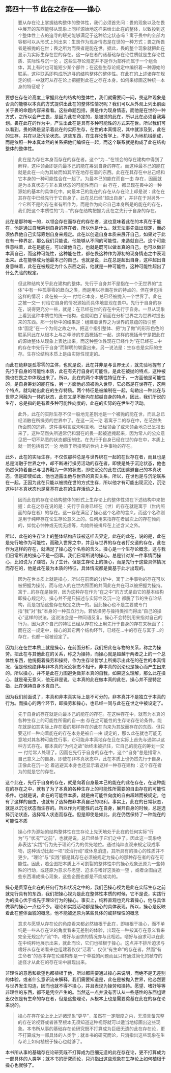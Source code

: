<h2>第四十一节 此在之存在——操心</h2><blockquote data-pid="TpONfQBa">要从存在论上掌握结构整体的整体性，我们必须首先问：畏的现象以及在畏中展开的东西能够从现象上同样源始地这样来给出此在的整体，以致投到这个整体性上去的追寻的眼光能够满足于这种给定状态吗？寓于畏中的全部内容都可以从形式上列出来：生畏作为现身情态是在世的一种方式；畏之所畏者是被抛的在世；畏之所为而畏者是能在世。据此，畏的整个现象就把此在显示为实际生存在世的存在。这一存在者的诸基础存在论性质就是生存论性质、实际性与沉一沦 。这些生存论规定并不是作为部件而属于一个组合体，其上有时也可能短少某个部件；在这些生存论规定中编织着一种源始的联系，这种联系即构成所追寻的结构整体的整体性。在此在的上述诸存在规定的统一中就可从存在论上把握到此在之存在本身。如何来标画这种统一本身的特征呢？</blockquote><p data-pid="5zoGZ7f_">要想在存在论高度上掌握此在的结构的整体性，我们就需要问一问，畏这种现象是否真的能够以本真的方式提供出此在的整体性情况呢？我们可以从外观上列出前面关于畏的命题内容来看看。这些命题包括，畏是作为现身情态，而他是在世的一种方式，之所以会产生畏，是因为此在命定的，是被抛的此在，所以此在必须自我筹划。畏在此在的作为中，产生出此在是具有多种可能性的方式来在世。所以我们可以看到，畏的确是显示着此在的实际生存，在世的本真情况，其中就涉及到，此在的生存，共在以及沉沦状态。这些东西，在生存论哲学上，不是人为地机械组成，而是依照一种本真本然的关系把他们编织在一起，而这个联系就是构成了此在结构整体的整体性。</p><blockquote data-pid="ryte_iBc">此在是为存在本身而存在的存在者。这个“为…”在领会的存在建构中得到了解释，这种领会即是向最本己的能在筹划自身的存在。而这种最本己的能在就是此在一向为其故而如其所在地存在着的东西。此在在其存在中总己经和它本身的一种可能性合在一起了。为最本己的能在而自一由 存在，因而就是为本真状态与非本真状态的可能性而自一由 存在，都显现在畏中的一种源始的基本的具体化中。向最本己的能在的存在从存在论上却是说：此在在其存在中已经先行于它自身了。此在总已经“超出自身”，并非在于对另外一个它所不是的存在者有所作为，而是作为向它自己本身所是的能在的存在，我们把这个本质性的“为…”的存在结构把握为此在之先行于自身的存在。</blockquote><p data-pid="1hOsVZl3">此在是那种唯一的，以领会存在而存在的存在者，这也意味着此在的本真在于能在，他是通过自我筹划自身的存在者，所以他是什么，就无法事先做出规定，而必须依靠他自己实际筹划自身来规定。此在以创造自身本质来展开自己，如果对于此在有一种界定，那么我们只能说，他能够从不同的可能性，来造就自己。这个可能性意味着，此在是能在，可以做他自己，也就是既可以做本真的自己，也可以做非本真自己，而这种可能性，这种能在性，都在畏这种作为源初的现身情态之中表现出来。此在能够成为他最本己的自己。也就是说，此在总是超出自身，这种超出自身意味着，此在在被规定为什么东西之前，他就是一种可能性，这种可能性超出了什么先验的规定。</p><blockquote data-pid="LQQdcxPK">但这种结构关乎此在建构的整体。先行于自身并不是指在一个无世界的“主体”中有一种孤零零的趋向之类，而是用以标画在世的特点的。但在世包括这样的情况：此在被一交一 付给它本身，总已经被抛入一个世界了。此在之被一交一 付给它自身的情况源始而具体地显现在畏中。先行于自身的存在，说得更充分一些，就是：在已经在世的存在中先行于自身。一旦从现象上看到这种本质性的统一结构，也就明白了前面在分析世界之为世界时提出来的东西。那一分析中的结果是：组建着世界之为世界的意蕴的指引整体“固定”在一个为何之故之中。把这个指引整体、把“为了做”的形形色色的联系同此在从根本上与之牵涉的东西概括在一起，这样的概括毋宁是把此在的源始整体从现象上表达出来，而这种整体性现在已经作为“在已经在…中的存在中先行于自身”而鲜明的崭露出来。另一说法是：生存总是实际的生存。生存论结构本质上是由实际性规定的。</blockquote><p data-pid="cS79Epvd">而此在绝非是孤零零的主体，也就是说，此在并非是与世界无关，就先验地握有了先行于自身的可能性本质，此在有先行自身的可能性，是此在被抛的特点，这种被抛也在畏之中体现出来了。所以，此在的两个本质性特征在于，一方面他是可能性的，是自身筹划的能在性，另一方面他必须被抛入世界，它必然是在世存在，这两个特点，就勾勒出此在的生存特质。两个特征是被编制在一起，勾勒出一种此在与世界之间融为一体的状态，此在又是不断内在超越自身的特点，因此，我们所说的生存，总是指的是有着多种可能性向度的，此在的实际的在世生存活动。</p><blockquote data-pid="9YvQfd_H">此外，此在的实际生存不仅一般地无差别地是一个被抛的能在世，而且总已经消散在所操劳的世界中了。在这一沉一沦 着寓于二的存在中，在茫然失所面前的逃避，这件事明言或未明言地、已经领会了或未领会地总已呈报出来了。这种茫然失所通常仍和潜在的畏一起被遮掩起来，因为常人的公众意见把一切不熟悉的状态都压制住。在先行于自身已经在世的存在中，本质上就一同包括有沉一沦 地审于所操劳的世内上手事物的存在。</blockquote><p data-pid="-SWkKL9-">此外，此在的实际生存，不仅仅那种总是与世界绑在一起的在世存在者，而且也是总是消融于世界之中，却不断进行操劳活动的存在者，即使是处于沉沦状态，他也仍然保持着自己与世界融为一体的状态，即使沉沦的此在试图逃避自己的本真状态，但是即使如此，他也透露出他与世界的真实关系。所以，在世也是与沉沦联系在一起，正因为此在只能以被抛在世的方式生存，所以他才有可能出现沉沦，沉沦这种非本真状态也是奠基在此在的生存活动之上。</p><blockquote data-pid="gH358pWB">因而此在的存在论结构整体的形式上生存论上的整体性须在下述结构中来把握：此在之存在说的是：先行于自身已经在〔世〕的存在就是寓于〔世内照面的存在者〕的存在。这一存在满足了操心这个名称的含义，而这个名称则是用于纯粹存在论生存论意义上的。任何用来指存在者层次上的存在倾向的，如忧心忡忡或无忧无虑等，均始终被排斥在上述含义之外。</blockquote><p data-pid="9PGKjKW8">所以，此在的生存论上的整体结构应该被这样去界定，此在的此在，说的是，此在是先行地作为可能性，而融入世界之中，并且与世界的存在者打交道的存在，此在作为这样的存在，就满足了操心这个名称的含义。操心是一个生存论概念，这与我们日常所说的操心不是一回事。我们日常所说的操心，总是针对某一件事情而操心，比如说为了赚钱，为了生计。但是生存论上的操心，而是先行于这些具体情况而存在的，他是此在最为本质的特征，具体情况都是奠基于此才出现的。</p><blockquote data-pid="CuqVojwm">因为在世本质上就是操心，所以在前面的分析中，寓于上手事物的存在可以被把握为操劳，而与他人的在世内照面的共同此在共在可以被把握为操持。寓于…的存在是操劳，因为这种存在作为“在之中”的方式是由它的基本结构即操心规定的。操心并不是只描述与实际性及沉一沦 都脱了节的生存论结构，而是包括这些存在规定之统一的。因此操心也不是主要或专门指“我”对“我”本身的一种孤立行为。若依操劳与操持类推而得出“自己的操心”这样的说法，这说法会是一种同语反复。操心不会特别用来指对自己的行为，因为这个自己的特征已经从存在论上用先行于自身的存在来标画了；而在这一规定中，操心的其它两个结构环节，已经在…中的存在与寓于…的存在，也都一起被设定了。</blockquote><p data-pid="Tc1jeHrb">因为此在在世本质上就是操心，在前面分析，我们把此在与物的关系，称之为操劳。把此在与其他此在的关系，称之为操持，而操心就是超越于两者之上的一个总体性东西，他统摄着操劳和操持，作为生存论哲学上所揭示出此在的在世的本真情况，但是他也绝非与非本真的沉沦状态不相干。非本真的沉沦也是操心而产生出来的。所以操心，并不是此在力图避免做非本真的自我，如果这么理解，那么此在操心，就是毫无意义，他无非是说，让本真的此在做本真的此在。操心并不是特定指，此在保持自身本真自己。</p><p data-pid="kqrN9rxV">因为我们前面说了，本真和非本真实际上是不可分的，非本真并不是独立于本真的行为。而操心的两个环节，即操劳和操心，也已经一同与此在在世之中被设定了。</p><blockquote data-pid="U_DyOzmy">先于自身的存在就是向最本己的能在的存在。在这种存在中，就有为本真的各种生存上的可能性所需的自一由 存在之可能性的生存论存在论条件。能在就是如其实际上存在着的那样存在的此在向来为其故而存在的东西。但只要这样一种向着能在的存在本身是被自一由 规定的，那么此在就也可能无意地对其各种可能性行事，它可能非本真地存在且在实际上首先与通常以这种方式存在。那本真的“为何之故”始终未被抓住，它自己的能在的筹划一交一 付给常人处理了。因而在先行于自身的存在中，这个“自身”总是措常人自己意义上的自身。即使在非本真状态中，此在本质上也仍然先行于自身，正像此在沉一沦 着逃避其本身也还显示着这样一种存在建构：这个存在者为的就是它的存在。</blockquote><p data-pid="nQPtbaOv">这个此在，先行于自身的存在，就是向着自身最本己的能在的此在存在，在这种能在的存在之中，就有了为了本真的各种生存上的可能性所需要的自由存在的可能性条件。也就是说，此在的可能性本质，就是由可能性向度的自由超越而被规定，他有了这样的自由，也就有了选择做非本真自己的权利。事实上，此在的日常状态，就是以沉沦状态而生存的。所以作为可能性的此在自身，展开自身的时候，总是选择沉沦状态，选择常人状态而存在。但是即使是如此，此在仍然保持了一种能在的可能性本质</p><blockquote data-pid="XYVagtiS">操心作为源始的结构整体性在生存论上先天地处于此在的任何实际“行为”与“状况”“之前”，也就是说，总已经处于它们之中了。因此这一现象绝非表达“实践”行为先于理论行为的优先地位。通过纯粹直观来规定现成事物，这种活动比起一项“政治行动”或休息消遣，其所具有的操心的性质并不更少。“理论”与“实践”都是其存在必须被规定为操心的那种存在者的存在可能性。因此，若企图把本质上不可割裂的整体性中的操心现象还原为一些特殊的行动，或还原为意求与愿望、迫求与嗜好这类欲一望 ，或者企图由这些东西凑成操心现象，这些企图也都是不能成功的。</blockquote><p data-pid="faSJ4NCW">操心是贯穿在此在的任何行为和状况之中的，我们巴操心视为是此在实际生存之前就先行具有的东西，我们把操心视为是此在整体性本质的时候，它不是说，实践行为的操心优于或先于理论行为的操心。事实上，纯粹直观也充斥着操心，他与具体做事的操心一点也不少。理论和实践活动都是操心的具体表现。所以，操心是反映着此在整体面貌的概念，他不能被还原为某些具体的或非理性的概念</p><blockquote data-pid="s-XhEUDr">意求与愿望从存在论的角度看来都必然植根于此在，即植根于操心，而不单纯是一些从存在论的角度看来无差别的体验，出现在一种按其存在意义看来完全无规定的“流”中。嗜好与迫求的情况亦与此相若。嗜好与迫求可以在此在中纯粹地展示出来，就此而论，它们也植根于操心。这点并不排斥迫求与嗜好从存在论看来也组建着仅仅“活着”、仅仅“有生命”的存在者。然而“有生命者”的基本存在论建构却是一个单独的问题而且只有通过简化的褫夺的途径才从此在的存在论中展现出来。</blockquote><p data-pid="7L9mg6vb">非理性的意愿和欲望也都植根于他，所以都需要通过操心来说明，而绝不是无差别的体验，或者什么意识流来解释。我们需要知道是，此在是被抛入世界，他必然要与世界发生勾连，因而也就不得不操心，并且表现为操劳和操持。愿望、嗜好等等非理性的东西，都不是凭空产生的。当然这一点并没有否认从一些感性的东西组建出仅仅是有生命的存在者，但是这些理论，从根本上也是需要奠基在此在的存在论来说的。</p><blockquote data-pid="4WBYuoNm">操心在存在论上比上述诸现象“更早”，虽然在一定限度之内，无须具备完整的存在论视野或者甚至根本无须知道这种视野就可以适当地标画出这些现象。本书所从事的基础存在论研究既不打算成为巨细无遗的此在存在论，更不打算成为一部具体的人类学；就本书的研究而论，只消指出这些现象在生存论上如何植根于操心也就够了。</blockquote><p data-pid="427lPuEO">本书所从事的基础存在论研究既不打算成为巨细无遗的此在存在论，更不打算成为一部具体的人类学；就本书的研究而论，只消指出这些现象在生存论上如何植根于操心也就够了。</p><p></p>